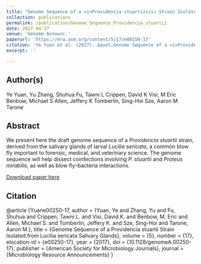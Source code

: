 ```yaml
---
title: "Genome Sequence of a <i>Providencia stuartii</i> Strain Isolated from <i>Lucilia sericata</i> Salivary Glands"
collection: publications
permalink: /publication/Genome_Sequence_Providencia_stuartii
date: 2017-04-27
venue: 'Genome Announc.'
paperurl: 'https://mra.asm.org/content/5/17/e00250-17'
citation: 'Ye Yuan et al. (2017). &quot;Genome Sequence of a <i>Providencia stuartii</i> Strain Isolated from <i>Lucilia sericata</i> Salivary Glands.&quot; <i>Genome Announc.</i>. e00250-17.'
excerpt: ''

---
```

## Author(s)
Ye Yuan, Yu Zhang, Shuhua Fu, Tawni L Crippen, David K Visi, M Eric Benbow, Michael S Allen, Jeffery K Tomberlin, Sing-Hoi Sze, Aaron M Tarone

## Abstract
We present here the draft genome sequence of a <i>Providencia stuartii</i> strain, derived from the salivary glands of larval <i>Lucilia sericata</i>, a common blow fly important to forensic, medical, and veterinary science. The genome sequence will help dissect coinfections involving <i>P. stuartii</i> and <i>Proteus mirabilis</i>, as well as blow fly–bacteria interactions.

[Download paper here](https://mra.asm.org/content/ga/5/17/e00250-17.full.pdf)

## Citation
@article {Yuane00250-17,
	author = {Yuan, Ye and Zhang, Yu and Fu, Shuhua and Crippen, Tawni L. and Visi, David K. and Benbow, M. Eric and Allen, Michael S. and Tomberlin, Jeffery K. and Sze, Sing-Hoi and Tarone, Aaron M.},
	title = {Genome Sequence of a Providencia stuartii Strain Isolated from Lucilia sericata Salivary Glands},
	volume = {5},
	number = {17},
	elocation-id = {e00250-17},
	year = {2017},
	doi = {10.1128/genomeA.00250-17},
	publisher = {American Society for Microbiology Journals},
	journal = {Microbiology Resource Announcements}
}